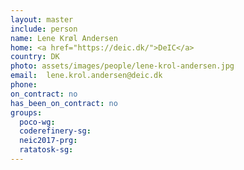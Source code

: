 ```yaml
---
layout: master
include: person
name: Lene Krøl Andersen
home: <a href="https://deic.dk/">DeIC</a>
country: DK
photo: assets/images/people/lene-krol-andersen.jpg
email:  lene.krol.andersen@deic.dk
phone:
on_contract: no
has_been_on_contract: no
groups:
  poco-wg:
  coderefinery-sg:
  neic2017-prg:
  ratatosk-sg:
---
```

